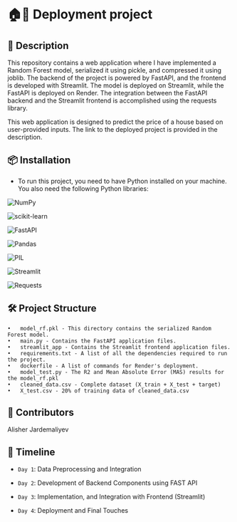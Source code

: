 # 🏠🏢 Deployment project

## 📜 Description


This repository contains a web application where I have implemented a Random Forest model, serialized it using pickle, 
and compressed it using joblib. The backend of the project is powered by FastAPI, and the frontend is developed with Streamlit.
The model is deployed on Streamlit, while the FastAPI is deployed on Render. The integration between the FastAPI backend 
and the Streamlit frontend is accomplished using the requests library. 

This web application is designed to predict the price of a house based on user-provided inputs. 
The link to the deployed project is provided in the description.



## 📦 Installation
 
- To run this project, you need to have Python installed on your machine.
  You also need the following Python libraries:

![NumPy](https://img.shields.io/badge/NumPy-013243?style=for-the-badge&logo=numpy&logoColor=white)

![scikit-learn](https://img.shields.io/badge/scikit--learn-F7931E?style=for-the-badge&logo=scikitlearn&logoColor=white)

![FastAPI](https://img.shields.io/badge/FastAPI-009688?style=for-the-badge&logo=fastapi&logoColor=white)

![Pandas](https://img.shields.io/badge/pandas-150458?style=for-the-badge&logo=pandas&logoColor=white)

![PIL](https://img.shields.io/badge/PIL-5C2D91?style=for-the-badge&logo=python&logoColor=white)

![Streamlit](https://img.shields.io/badge/Streamlit-FF4B4B?style=for-the-badge&logo=streamlit&logoColor=white)

![Requests](https://img.shields.io/badge/requests-3776AB?style=for-the-badge&logo=python&logoColor=white)


## 🛠️ Project Structure

	•	model_rf.pkl - This directory contains the serialized Random Forest model.
	•	main.py - Contains the FastAPI application files.
	•	streamlit_app - Contains the Streamlit frontend application files.
	•	requirements.txt - A list of all the dependencies required to run the project.
	•	dockerfile - A list of commands for Render's deployment.
	•	model_test.py - The R2 and Mean Absolute Error (MAS) results for the model_rf.pkl
	•	cleaned_data.csv - Complete dataset (X_train + X_test + target)
	•	X_test.csv - 20% of training data of cleaned_data.csv 



## 👥 Contributors

Alisher Jardemaliyev 


## 📅 Timeline

- `Day 1`: Data Preprocessing and Integration

- `Day 2`: Development of Backend Components using FAST API

- `Day 3`: Implementation, and Integration with Frontend (Streamlit)

- `Day 4`: Deployment and Final Touches